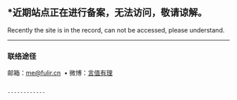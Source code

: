 ## \*近期站点正在进行备案，无法访问，敬请谅解。

  Recently the site is in the record, can not be accessed, please understand.
  
------------

### 联络途径

邮箱：<a href="mailto:me@fulir.cn" target="_blank">me@fulir.cn</a>  •  微博：<a href="https://weibo.com/fulir" target="_blank">言值有理</a>

```markdown

------------

```

